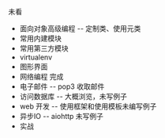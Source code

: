 未看
* 面向对象高级编程 -- 定制类、使用元类
* 常用内建模块
* 常用第三方模块
* virtualenv
* 图形界面
* 网络编程 完成
* 电子邮件 -- pop3 收取邮件
* 访问数据库 -- 大概浏览，未写例子
* web 开发 -- 使用框架和使用模板未编写例子
* 异步IO -- aiohttp 未写例子
* 实战